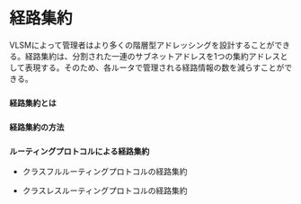 # 経路集約
VLSMによって管理者はより多くの階層型アドレッシングを設計することができる。経路集約は、分割された一連のサブネットアドレスを1つの集約アドレスとして表現する。そのため、各ルータで管理される経路情報の数を減らすことができる。

### `経路集約とは`

### `経路集約の方法`

### `ルーティングプロトコルによる経路集約`


- クラスフルルーティングプロトコルの経路集約


- クラスレスルーティングプロトコルの経路集約
